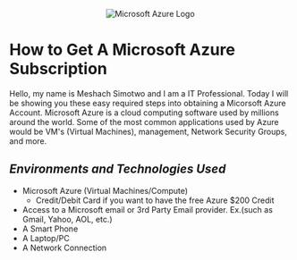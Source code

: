 <p align="center">
<img src="https://i.imgur.com/XM5q3pm.jpg" alt="Microsoft Azure Logo"/>
</p>

<h1>How to Get A Microsoft Azure Subscription</h1>
Hello, my name is Meshach Simotwo and I am a IT Professional. Today I will be showing you these easy required steps into obtaining a Micorsoft Azure Account. Microsoft Azure is a cloud computing software used by millions around the world. Some of the most common applications used by Azure would be VM's (Virtual Machines), management, Network Security Groups, and more.<br />

*<h2>Environments and Technologies Used</h2>*
- Microsoft Azure (Virtual Machines/Compute)
  - Credit/Debit Card if you want to have the free Azure $200 Credit
- Access to a Microsoft email or 3rd Party Email provider. Ex.(such as Gmail, Yahoo, AOL, etc.)
- A Smart Phone
- A Laptop/PC
- A Network Connection

